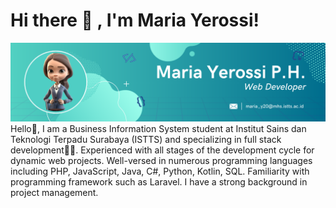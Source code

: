 # Hi there 👋 , I'm Maria Yerossi!
![screenshot](backgroundLin1.png)
Hello👋, I am a Business Information System student at Institut Sains dan Teknologi Terpadu Surabaya (ISTTS) and specializing in full stack development👩‍💻. Experienced with all stages of the development cycle for dynamic web projects. Well-versed in numerous programming languages including PHP, JavaScript, Java, C#, Python, Kotlin, SQL. Familiarity with programming framework such as Laravel. I have a strong background in project management.
